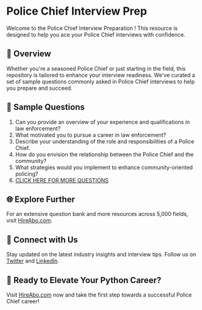 # Police Chief Interview Prep

Welcome to the Police Chief Interview Preparation ! This resource is designed to help you ace your Police Chief interviews with confidence.

## 🚀 Overview

Whether you're a seasoned Police Chief or just starting in the field, this repository is tailored to enhance your interview readiness. We've curated a set of sample questions commonly asked in Police Chief interviews to help you prepare and succeed.

## 📝 Sample Questions

1. Can you provide an overview of your experience and qualifications in law enforcement?
2. What motivated you to pursue a career in law enforcement?
3. Describe your understanding of the role and responsibilities of a Police Chief.
4. How do you envision the relationship between the Police Chief and the community?
5. What strategies would you implement to enhance community-oriented policing?
6. [CLICK HERE FOR MORE QUESTIONS](https://hireabo.com/job/9_3_37/Police%20Chief)

## 🌐 Explore Further

For an extensive question bank and more resources across 5,000 fields, visit [HireAbo.com](https://www.hireabo.com).

## 📱 Connect with Us

Stay updated on the latest industry insights and interview tips. Follow us on [Twitter](https://twitter.com/hireabo) and [LinkedIn](https://www.linkedin.com/in/hire-abo-3609972a8/).

## 🚀 Ready to Elevate Your Python Career?

Visit [HireAbo.com](https://www.hireabo.com) now and take the first step towards a successful Police Chief career!